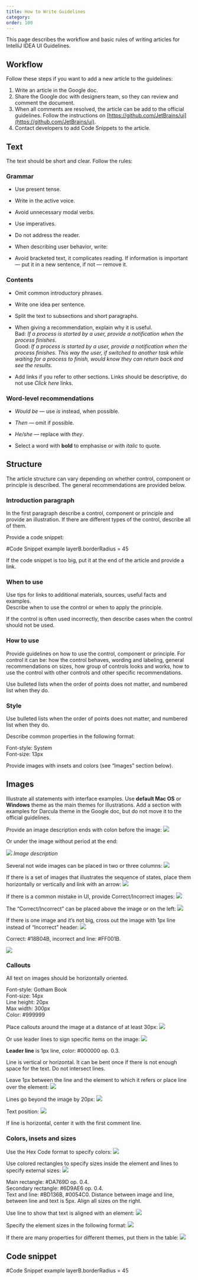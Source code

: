 ```yaml
---
title: How to Write Guidelines
category: 
order: 100
---
```


This page describes the workflow and basic rules of writing articles for IntelliJ IDEA UI Guidelines.

## Workflow

Follow these steps if you want to add a new article to the guidelines:
1. Write an article in the Google doc.
2. Share the Google doc with designers team, so they can review and comment the document.
3. When all comments are resolved, the article can be add to the official guidelines. Follow the instructions on [https://github.com/JetBrains/ui](https://github.com/JetBrains/ui).
4. Contact developers to add Code Snippets to the article.

## Text

The text should be short and clear. Follow the rules:

### Grammar

* Use present tense.

* Write in the active voice.

* Avoid unnecessary modal verbs.

* Use imperatives.

* Do not address the reader.

* When describing user behavior, write:

* Avoid bracketed text, it complicates reading. If information is important — put it in a new sentence, if not — remove it.


### Contents

* Omit common introductory phrases.

* Write one idea per sentence.

* Split the text to subsections and short paragraphs.

* When giving a recommendation, explain why it is useful.  
Bad: *If a process is started by a user, provide a notification when the process finishes*.  
Good: *If a process is started by a user, provide a notification when the process finishes. This way the user, if switched to another task while waiting for a process to finish, would know they can return back and see the results*.

*  Add links if you refer to other sections. Links should be descriptive, do not use *Click here* links.

### Word-level recommendations

* *Would be* — use *is* instead, when possible.

* *Then* — omit if possible.

* *He/she* — replace with *they*.

* Select a word with **bold** to emphasise or with _italic_ to quote.


## Structure

The article structure can vary depending on whether control, component or principle is described. The general recommendations are provided below.

### Introduction paragraph

In the first paragraph describe a control, component or principle and provide an illustration. If there are different types of the control, describe all of them.

Provide a code snippet:

<div class="code-block__wrapper">#Code Snippet example
layerB.borderRadius = 45
</div>

If the code snippet is too big, put it at the end of the article and provide a link.

### When to use
<aside class="note sideblock _visible">Use tips for links to additional materials, sources, useful facts and examples.</aside>
Describe when to use the control or when to apply the principle.

If the control is often used incorrectly, then describe cases when the control should not be used.

### How to use

Provide guidelines on how to use the control, component or principle. For control it can be: how the control behaves, wording and labeling, general recommendations on sizes, how group of controls looks and works, how to use the control with other controls and other specific recommendations.

Use bulleted lists when the order of points does not matter, and numbered list when they do.

### Style

Use bulleted lists when the order of points does not matter, and numbered list when they do.

Describe common properties in the following format:

Font-style: System  
Font-size: 13px

Provide images with insets and colors (see “Images” section below).

## Images

Illustrate all statements with interface examples. Use **default Mac OS** or **Windows** theme as the main themes for illustrations. Add a section with examples for Darcula theme in the Google doc, but do not move it to the official guidelines.

Provide an image description ends with colon before the image:
![](/images/how_to_write_guidelines/example_1.png)

Or under the image without period at the end:

![](/images/how_to_write_guidelines/example_1.png)
*Image description*

Several not wide images can be placed in two or three columns:
![](/images/how_to_write_guidelines/example_2.png)

If there is a set of images that illustrates the sequence of states, place them horizontally or vertically and link with an arrow:
![](/images/how_to_write_guidelines/example_3.png)

If there is a common mistake in UI, provide Correct/Incorrect images:
![](/images/how_to_write_guidelines/corret_incorrect.png)

The “Correct/Incorrect” can be placed above the image or on the left:
![](/images/how_to_write_guidelines/correct_incorrect_vertical.png)

If there is one image and it’s not big, cross out the image with 1px line instead of “Incorrect” header:
![](/images/how_to_write_guidelines/incorrect.png)

Correct: #18B04B, incorrect and line: #FF001B.

![](/images/how_to_write_guidelines/correct_incorrect_sizes.png)


### Callouts

All text on images should be horizontally oriented.

Font-style: Gotham Book  
Font-size: 14px  
Line height: 20px  
Max width: 300px  
Color:  #999999  

Place callouts around the image at a distance of at least 30px:
![](/images/how_to_write_guidelines/callout_1.png)

Or use leader lines to sign specific items on the image:
![](/images/how_to_write_guidelines/callout_2.png)

**Leader line** is 1px line, color: #000000 op. 0.3.

Line is vertical or horizontal. It can be bent once if there is not enough space for the text. Do not intersect lines.

Leave 1px between the line and the element to which it refers or place line over the element:
![](/images/how_to_write_guidelines/leader_lines_1.png)

Lines go beyond the image by 20px:
![](/images/how_to_write_guidelines/leader_lines_2.png)

Text position:
![](/images/how_to_write_guidelines/leader_lines_3.png)

If line is horizontal, center it with the first comment line.

### Colors, insets and sizes

Use the Hex Code format to specify colors:
![](/images/how_to_write_guidelines/colors.png)

Use colored rectangles to specify sizes inside the element and lines to specify external sizes:
![](/images/how_to_write_guidelines/insets.png)   

Main rectangle: #DA769D op. 0.4.  
Secondary rectangle: #6D9AE6 op. 0.4.  
Text and line: #BD136B, #0054C0. Distance between image and line, between line and text is 5px. Align all sizes on the right.  

Use line to show that text is aligned with an element:
![](/images/how_to_write_guidelines/alignment.png)   

Specify the element sizes in the following format:
![](/images/how_to_write_guidelines/sizes.png)

If there are many properties for different themes, put them in the table:
![](/images/how_to_write_guidelines/themes.png)

## Code snippet
<div class="code-block__wrapper">#Code Snippet example
layerB.borderRadius = 45
</div>




